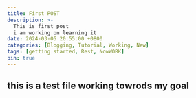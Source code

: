```yaml
---
title: First POST
description: >-
  This is first post
  i am working on learning it
date: 2024-03-05 20:55:00 +0800
categories: [Blogging, Tutorial, Working, New]
tags: [getting started, Rest, NowWORK]
pin: true
---
```


## this is a test file working towrods my goal
